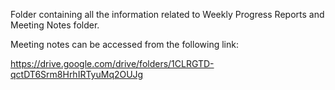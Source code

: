 Folder containing all the information related to Weekly Progress Reports and Meeting Notes folder.

Meeting notes can be accessed from the following link:

https://drive.google.com/drive/folders/1CLRGTD-qctDT6Srm8HrhIRTyuMq2OUJg
